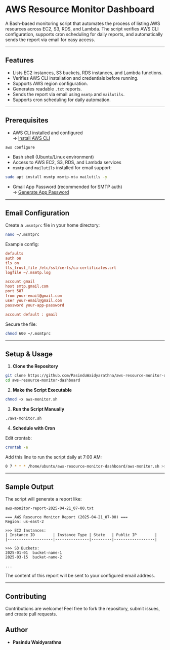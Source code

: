 # AWS Resource Monitor Dashboard

A Bash-based monitoring script that automates the process of listing AWS resources across EC2, S3, RDS, and Lambda. The script verifies AWS CLI configuration, supports cron scheduling for daily reports, and automatically sends the report via email for easy access.

---

## Features

- Lists EC2 instances, S3 buckets, RDS instances, and Lambda functions.
- Verifies AWS CLI installation and credentials before running.
- Supports AWS region configuration.
- Generates readable `.txt` reports.
- Sends the report via email using `msmtp` and `mailutils`.
- Supports cron scheduling for daily automation.

---

## Prerequisites

- AWS CLI installed and configured  
  → [Install AWS CLI](https://docs.aws.amazon.com/cli/latest/userguide/install-cliv2.html)

```bash
aws configure
```

- Bash shell (Ubuntu/Linux environment)
- Access to AWS EC2, S3, RDS, and Lambda services
- `msmtp` and `mailutils` installed for email support:

```bash
sudo apt install msmtp msmtp-mta mailutils -y
```

- Gmail App Password (recommended for SMTP auth)  
  → [Generate App Password](https://myaccount.google.com/apppasswords)

---

## Email Configuration

Create a `.msmtprc` file in your home directory:

```bash
nano ~/.msmtprc
```

Example config:

```ini
defaults
auth on
tls on
tls_trust_file /etc/ssl/certs/ca-certificates.crt
logfile ~/.msmtp.log

account gmail
host smtp.gmail.com
port 587
from your-email@gmail.com
user your-email@gmail.com
password your-app-password

account default : gmail
```

Secure the file:

```bash
chmod 600 ~/.msmtprc
```

---

## Setup & Usage

1. **Clone the Repository**

```bash
git clone https://github.com/PasinduWaidyarathna/aws-resource-monitor-dashboard.git
cd aws-resource-monitor-dashboard
```

2. **Make the Script Executable**

```bash
chmod +x aws-monitor.sh
```

3. **Run the Script Manually**

```bash
./aws-monitor.sh
```

4. **Schedule with Cron**

Edit crontab:

```bash
crontab -e
```

Add this line to run the script daily at 7:00 AM:

```bash
0 7 * * * /home/ubuntu/aws-resource-monitor-dashboard/aws-monitor.sh >> /home/ubuntu/aws-monitor-cron.log 2>&1
```

---

## Sample Output

The script will generate a report like:

```
aws-monitor-report-2025-04-21_07-00.txt

=== AWS Resource Monitor Report (2025-04-21_07-00) ===
Region: us-east-2

>>> EC2 Instances:
| Instance ID        | Instance Type | State   | Public IP        |
|--------------------|---------------|---------|------------------|

>>> S3 Buckets:
2025-01-01  bucket-name-1
2025-03-15  bucket-name-2

...
```

The content of this report will be sent to your configured email address.

---

## Contributing

Contributions are welcome! Feel free to fork the repository, submit issues, and create pull requests.

## Author

- **Pasindu Waidyarathna**
